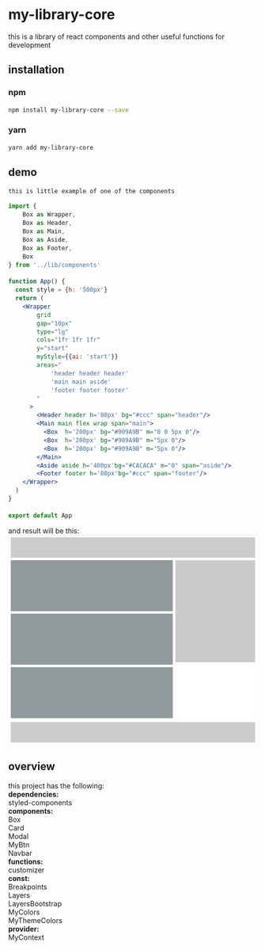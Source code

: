 # my-library-core
this is a library of react components and other useful functions for development

## installation

### npm
```bash
npm install my-library-core --save
```
### yarn 
```bash
yarn add my-library-core
```
## demo
    this is little example of one of the components
```jsx
import {
    Box as Wrapper,
    Box as Header,
    Box as Main,
    Box as Aside,
    Box as Footer,
    Box
} from '../lib/components'

function App() {
  const style = {h: '500px'}
  return (
    <Wrapper 
        grid
        gap="10px"
        type="lg" 
        cols="1fr 1fr 1fr" 
        y="start"
        myStyle={{ai: 'start'}}
        areas="
            'header header header'
            'main main aside'
            'footer footer footer'
        "
      >
        <Header header h='80px' bg="#ccc" span="header"/>
        <Main main flex wrap span="main">
          <Box  h='200px' bg="#909A9B" m="0 0 5px 0"/>
          <Box  h='200px' bg="#909A9B" m="5px 0"/>
          <Box  h='200px' bg="#909A9B" m="5px 0"/>
        </Main>
        <Aside aside h='400px'bg="#CACACA" m="0" span="aside"/>
        <Footer footer h='80px'bg="#ccc" span="footer"/>
    </Wrapper>
  )
}

export default App
```
and result will be this:
![Screenshot](src/assets/Capture.PNG)


## overview
this project has the following:<br />
<b>dependencies:</b><br />
    styled-components <br />
<b>components:</b> <br />
    Box<br />
    Card<br />
    Modal<br />
    MyBtn<br />
    Navbar<br />
<b>functions:</b> <br />
    customizer<br />
<b>const:</b> <br />
    Breakpoints<br />
    Layers<br />
    LayersBootstrap<br />
    MyColors<br />
    MyThemeColors<br />
<b>provider:</b><br />
    MyContext<br />